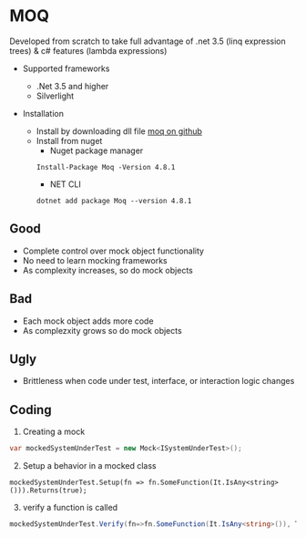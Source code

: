 # MOQ
Developed from scratch to take full advantage of .net 3.5 (linq expression trees) & c# features (lambda expressions)
* Supported frameworks
    * .Net 3.5 and higher
    * Silverlight

* Installation
    * Install by downloading dll file [moq on github](https://github.com/Moq/moq4)
    * Install from nuget
        * Nuget package manager
        ```posh
        Install-Package Moq -Version 4.8.1
        ```
        * NET CLI
        ```posh 
        dotnet add package Moq --version 4.8.1
        ```
## Good
* Complete control over mock object functionality
* No need to learn mocking frameworks
* As complexity increases, so do mock objects
## Bad
* Each mock object adds more code
* As complezxity grows so do mock objects
## Ugly
* Brittleness when code under test, interface, or interaction logic changes

## Coding
1. Creating a mock
```csharp
var mockedSystemUnderTest = new Mock<ISystemUnderTest>();
```
2. Setup a behavior in a mocked class
```chasrp
mockedSystemUnderTest.Setup(fn => fn.SomeFunction(It.IsAny<string>())).Returns(true);
```
3. verify a function is called
```csharp
mockedSystemUnderTest.Verify(fn=>fn.SomeFunction(It.IsAny<string>()), Times.Once);
```